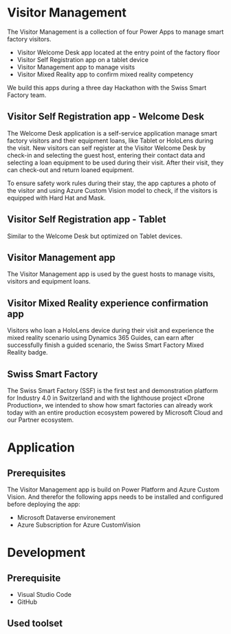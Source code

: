 # Visitor Management

The Visitor Management is a collection of four Power Apps to manage smart factory visitors. 
* Visitor Welcome Desk app located at the entry point of the factory floor
* Visitor Self Registration app on a tablet device
* Visitor Management app to manage visits
* Visitor Mixed Reality app to confirm mixed reality competency

We build this apps during a three day Hackathon with the Swiss Smart Factory team.

## Visitor Self Registration app - Welcome Desk
The Welcome Desk application is a self-service application manage smart factory visitors and their equipment loans, like Tablet or HoloLens during the visit.
New visitors can self register at the Visitor Welcome Desk by check-in and selecting the guest host, entering their contact data and selecting a loan equipment to be used during their visit. After their visit, they can check-out and return loaned equipment. 

To ensure safety work rules during their stay, the app captures a photo of the visitor and using Azure Custom Vision model to check, if the visitors is equipped with Hard Hat and Mask.

## Visitor Self Registration app - Tablet
Similar to the Welcome Desk but optimized on Tablet devices.

## Visitor Management app
The Visitor Management app is used by the guest hosts to manage visits, visitors and equipment loans.

## Visitor Mixed Reality experience confirmation app
Visitors who loan a HoloLens device during their visit and experience the mixed reality scenario using Dynamics 365 Guides, can earn after successfully finish a guided scenario, the Swiss Smart Factory Mixed Reality badge.

## Swiss Smart Factory 
The Swiss Smart Factory (SSF) is the first test and demonstration platform for Industry 4.0 in Switzerland and with the lighthouse project «Drone Production», we intended to show how smart factories can already work today with an entire production ecosystem powered by Microsoft Cloud and our Partner ecosystem.

# Application

## Prerequisites
The Visitor Management app is build on Power Platform and Azure Custom Vision. And therefor the following apps needs to be installed and configured before deploying the app:
* Microsoft Dataverse environement
* Azure Subscription for Azure CustomVision

# Development

## Prerequisite
* Visual Studio Code
* GitHub 

## Used toolset
